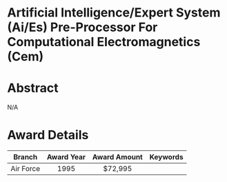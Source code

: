 
Artificial Intelligence/Expert System (Ai/Es) Pre-Processor For Computational Electromagnetics (Cem)
====================================================================================================

# Abstract


N/A  

# Award Details

|Branch|Award Year|Award Amount|Keywords|
| :---: | :---: | :---: | :---: |
|Air Force|1995|$72,995||
